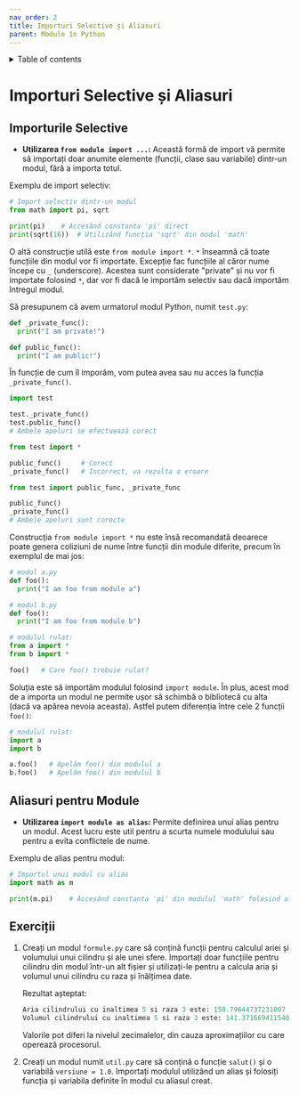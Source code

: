 ```yaml
---
nav_order: 2
title: Importuri Selective și Aliasuri
parent: Module în Python
---
```


<details markdown="block">
  <summary>
    Table of contents
  </summary>
  {: .text-delta }
1. TOC
{:toc}
</details>

# Importuri Selective și Aliasuri

## Importurile Selective

- **Utilizarea `from module import ...`:** Această formă de import vă permite să importați doar anumite elemente (funcții, clase sau variabile) dintr-un modul, fără a importa totul.

Exemplu de import selectiv:

```python
# Import selectiv dintr-un modul
from math import pi, sqrt

print(pi)    # Accesând constanta 'pi' direct
print(sqrt(16))  # Utilizând funcția 'sqrt' din modul 'math'
```

O altă construcție utilă este `from module import *`.
`*` înseamnă că toate funcțiile din modul vor fi importate.
Excepție fac funcțiile al căror nume începe cu `_` (underscore).
Acestea sunt considerate "private" și nu vor fi importate folosind `*`, dar vor fi dacă le importăm selectiv sau dacă importăm întregul modul.

Să presupunem că avem urmatorul modul Python, numit `test.py`:

```python
def _private_func():
  print("I am private!")

def public_func():
  print("I am public!")
```

În funcție de cum îl imporăm, vom putea avea sau nu acces la funcția `_private_func()`.

```python
import test

test._private_func()
test.public_func()
# Ambele apeluri se efectuează corect
```

```python
from test import *

public_func()     # Corect
_private_func()   # Incorrect, va rezulta o eroare
```

```python
from test import public_func, _private_func

public_func()
_private_func()
# Ambele apeluri sunt corecte
```

Construcția `from module import *` nu este însă recomandată deoarece poate genera coliziuni de nume între funcții din module diferite, precum în exemplul de mai jos:

```python
# modul a.py
def foo():
  print("I am foo from module a")

# modul b.py
def foo():
  print("I am foo from module b")

# modulul rulat:
from a import *
from b import *

foo()   # Care foo() trebuie rulat?
```

Soluția este să importăm modulul folosind `import module`.
În plus, acest mod de a importa un modul ne permite ușor să schimbă o bibliotecă cu alta (dacă va apărea nevoia aceasta).
Astfel putem diferenția între cele 2 funcții `foo()`:

```python
# modulul rulat:
import a
import b

a.foo()   # Apelăm foo() din modulul a
b.foo()   # Apelăm foo() din modulul b
```

## Aliasuri pentru Module

- **Utilizarea `import module as alias`:** Permite definirea unui alias pentru un modul. Acest lucru este util pentru a scurta numele modulului sau pentru a evita conflictele de nume.

Exemplu de alias pentru modul:

```python
# Importul unui modul cu alias
import math as m

print(m.pi)    # Accesând constanta 'pi' din modulul 'math' folosind aliasul 'm'
```

## Exerciții

1. Creați un modul `formule.py` care să conțină funcții pentru calculul ariei și volumului unui cilindru și ale unei sfere.
Importați doar funcțiile pentru cilindru din modul într-un alt fișier și utilizați-le pentru a calcula aria și volumul unui cilindru cu raza și înălțimea date.

    Rezultat așteptat:
    ```python
    Aria cilindrului cu inaltimea 5 si raza 3 este: 150.79644737231007
    Volumul cilindrului cu inaltimea 5 si raza 3 este: 141.3716694115407
    ```
    Valorile pot diferi la nivelul zecimalelor, din cauza aproximațiilor cu care operează procesorul.

1. Creați un modul numit `util.py` care să conțină o funcție `salut()` și o variabilă `versiune = 1.0`.
Importați modulul utilizând un alias și folosiți funcția și variabila definite în modul cu aliasul creat.
